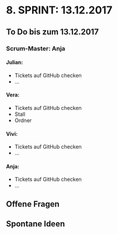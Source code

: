 # 8. SPRINT: 13.12.2017
## To Do bis zum 13.12.2017
### Scrum-Master: Anja

#### Julian:
* Tickets auf GitHub checken
* ...

#### Vera:
* Tickets auf GitHub checken
* Stall
* Ordner

#### Vivi:
* Tickets auf GitHub checken
* ...

#### Anja:
* Tickets auf GitHub checken
* ...


## Offene Fragen

## Spontane Ideen
